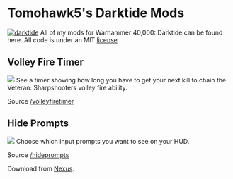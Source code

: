 # Tomohawk5's Darktide Mods

[![darktide](https://global-uploads.webflow.com/6346a2e14dce674426be40ac/637f9b5a8de2a3c4122f0291_6346ea11b9acfa58c8f5a014_Darktide_Logo_2022-2.png)](https://www.playdarktide.com)
All of my mods for Warhammer 40,000: Darktide can be found here.
All code is under an MIT [license](LICENSE)

## Volley Fire Timer
![](https://staticdelivery.nexusmods.com/mods/4943/images/headers/124_1680963632.jpg)
See a timer showing how long you have to get your next kill to chain the Veteran: Sharpshooters volley fire ability.

Source [/volleyfiretimer](volleyfiretimer)

## Hide Prompts
![](https://staticdelivery.nexusmods.com/mods/4943/images/headers/150_1683172700.jpg)
Choose which input prompts you want to see on your HUD.

Source [/hideprompts](hideprompts)

Download from [Nexus](https://www.nexusmods.com/warhammer40kdarktide/mods/150).
